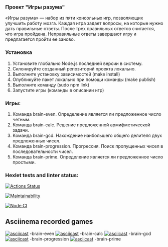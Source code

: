### Проект "Игры разума"
«Игры разума» — набор из пяти консольных игр, позволяющих улучшить работу мозга.
Каждая игра задает вопросы, на которые нужно дать правильные ответы.
После трех правильных ответов считается, что игра пройдена.
Неправильные ответы завершают игру и предлагается пройти ее заново. 

### Установка 

1. Установите глобально Node.js последней версии в систему.
2. Склонируйте созданный репозиторий проекта локально. 
3. Выполните установку зависимостей (make install)
4. Опубликуйте пакет локально при помощи команды (make publish)
5. Выполните команду (sudo npm link)
6. Запустите игры (команды в описании игр)

### Игры:
1. Команда brain-even. Определение является ли предложенное число четным.
2. Команда brain-calc. Решение предложенной армифметической задачи.
3. Команда brain-gcd. Нахождение наибольшего общего делителя двух предложенных чисел.
4. Команда brain-progression. Прогрессия. Поиск пропущенных чисел в последовательности чисел.
5. Команда brain-prime. Определение является ли предложенное число простыми.


### Hexlet tests and linter status:
[![Actions Status](https://github.com/maratdaudov/frontend-project-lvl1/workflows/hexlet-check/badge.svg)](https://github.com/maratdaudov/frontend-project-lvl1/actions)

[![Maintainability](https://api.codeclimate.com/v1/badges/32a1fa6d125dad96aaa1/maintainability)](https://codeclimate.com/github/maratdaudov/frontend-project-lvl1/maintainability)

[![Node CI](https://github.com/maratdaudov/frontend-project-lvl1/workflows/Node.js%20CI/badge.svg)](https://github.com/maratdaudov/frontend-project-lvl1/actions)


## Asciinema recorded games
[![asciicast](https://asciinema.org/a/IqUGfj67Wfoa2RHl5iaHPnd50.svg)](https://asciinema.org/a/IqUGfj67Wfoa2RHl5iaHPnd50) -brain-even
[![asciicast](https://asciinema.org/a/Vx2Mc06ihOMbIdwqj3tRrsOsj.svg)](https://asciinema.org/a/Vx2Mc06ihOMbIdwqj3tRrsOsj) -brain-calc
[![asciicast](https://asciinema.org/a/zVRDyRcApz10zMpKaLtgDGraO.svg)](https://asciinema.org/a/zVRDyRcApz10zMpKaLtgDGraO) -brain-gcd
[![asciicast](https://asciinema.org/a/KIJFCRAhxjd70LkBhzrz3Dpl3.svg)](https://asciinema.org/a/KIJFCRAhxjd70LkBhzrz3Dpl3) -brain-progression
[![asciicast](https://asciinema.org/a/xAyBsDzEluEYAoJO36IdtnJA1.svg)](https://asciinema.org/a/xAyBsDzEluEYAoJO36IdtnJA1) -brain-prime
